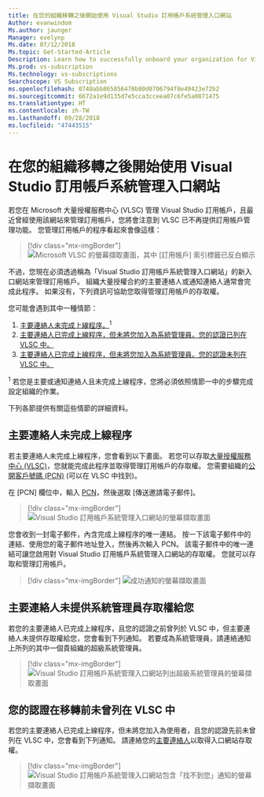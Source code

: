 ```yaml
---
title: 在您的組織移轉之後開始使用 Visual Studio 訂用帳戶系統管理入口網站
Author: evanwindom
Ms.author: jaunger
Manager: evelynp
Ms.date: 07/12/2018
Ms.topic: Get-Started-Article
Description: Learn how to successfully onboard your organization for Visual Studio subscriptions after migrating to the administration portal.
Ms.prod: vs-subscription
Ms.technology: vs-subscriptions
Searchscope: VS Subscription
ms.openlocfilehash: 0740abb865856470b80d0706794f8e49423e72b2
ms.sourcegitcommit: 6672a1e9d135d7e5cca3cceea07c6fe5a0871475
ms.translationtype: HT
ms.contentlocale: zh-TW
ms.lasthandoff: 09/28/2018
ms.locfileid: "47443515"
---
```

# <a name="onboard-to-the-visual-studio-subscriptions-administration-portal-after-your-organization-was-migrated"></a>在您的組織移轉之後開始使用 Visual Studio 訂用帳戶系統管理入口網站 

若您在 Microsoft 大量授權服務中心 (VLSC) 管理 Visual Studio 訂用帳戶，且最近曾經使用該網站來管理訂用帳戶，您將會注意到 VLSC 已不再提供訂用帳戶管理功能。 您管理訂用帳戶的程序看起來會像這樣：
> [!div class="mx-imgBorder"]
> ![Microsoft VLSC 的螢幕擷取畫面，其中 [訂用帳戶] 索引標籤已反白顯示](_img/post-migration-onboarding/vlsc-subscriptions.png)

不過，您現在必須透過稱為「Visual Studio 訂用帳戶系統管理入口網站」的新入口網站來管理訂用帳戶。 組織大量授權合約的主要連絡人或通知連絡人通常會完成此程序。 如果沒有，下列資訊可協助您取得管理訂用帳戶的存取權。 

您可能會遇到其中一種情節：
1.  [主要連絡人未完成上線程序。](#Onboarding-not-completed-by-Primary-Contact)<sup>1</sup> 
2.  [主要連絡人已完成上線程序，但未將您加入為系統管理員。您的認證已列在 VLSC 中。](#Primary-Contact-did-not-provide-you-administrator-access) 
3.  [主要連絡人已完成上線程序，但未將您加入為系統管理員。您的認證未列在 VLSC 中。](#Your-credentials-were-not-listed-in-VLSC-prior-to-migration)  

<sup>1</sup> 若您是主要或通知連絡人且未完成上線程序，您將必須依照情節一中的步驟完成設定組織的作業。 

下列各節提供有關這些情節的詳細資料。 

## <a name="onboarding-not-completed-by-primary-contact"></a>主要連絡人未完成上線程序

若主要連絡人未完成上線程序，您會看到以下畫面。 若您可以存取[大量授權服務中心 (VLSC)](https://www.microsoft.com/Licensing/servicecenter/default.aspx)，您就能完成此程序並取得管理訂用帳戶的存取權。 您需要組織的[公開客戶號碼 (PCN)](find-pcn.md) (可以在 VLSC 中找到)。 

在 [PCN] 欄位中，輸入 [PCN](find-pcn.md)，然後選取 [傳送邀請電子郵件]。 
> [!div class="mx-imgBorder"]
> ![Visual Studio 訂用帳戶系統管理入口網站的螢幕擷取畫面](_img/post-migration-onboarding/send-invitation.png)

您會收到一封電子郵件，內含完成上線程序的唯一連結。 按一下該電子郵件中的連結、使用您的電子郵件地址登入，然後再次輸入 PCN。 該電子郵件中的唯一連結可讓您啟用對 Visual Studio 訂用帳戶系統管理入口網站的存取權。 您就可以存取和管理訂用帳戶。 
> [!div class="mx-imgBorder"]
> ![成功通知的螢幕擷取畫面](_img/post-migration-onboarding/email-success.png)


## <a name="primary-contact-did-not-provide-you-administrator-access"></a>主要連絡人未提供系統管理員存取權給您

若您的主要連絡人已完成上線程序，且您的認證之前曾列於 VLSC 中，但主要連絡人未提供存取權給您，您會看到下列通知。 若要成為系統管理員，請連絡通知上所列的其中一個貴組織的超級系統管理員。
> [!div class="mx-imgBorder"]
> ![Visual Studio 訂用帳戶系統管理入口網站列出超級系統管理員的螢幕擷取畫面](_img/post-migration-onboarding/admin-list.png)

## <a name="your-credentials-were-not-listed-in-vlsc-prior-to-migration"></a>您的認證在移轉前未曾列在 VLSC 中

若您的主要連絡人已完成上線程序，但未將您加入為使用者，且您的認證先前未曾列在 VLSC 中，您會看到下列通知。 請連絡您的[主要連絡人](find-primary-contact.md)以取得入口網站存取權。 
> [!div class="mx-imgBorder"]
> ![Visual Studio 訂用帳戶系統管理入口網站包含「找不到您」通知的螢幕擷取畫面](_img/post-migration-onboarding/cant-find-you.png)